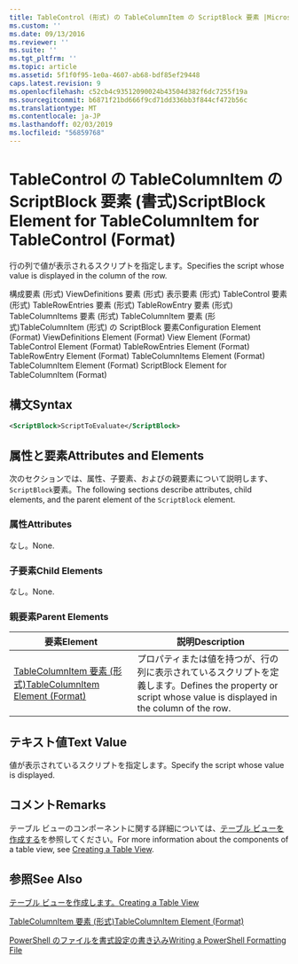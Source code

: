```yaml
---
title: TableControl (形式) の TableColumnItem の ScriptBlock 要素 |Microsoft Docs
ms.custom: ''
ms.date: 09/13/2016
ms.reviewer: ''
ms.suite: ''
ms.tgt_pltfrm: ''
ms.topic: article
ms.assetid: 5f1f0f95-1e0a-4607-ab68-bdf85ef29448
caps.latest.revision: 9
ms.openlocfilehash: c52cb4c93512090024b43504d382f6dc7255f19a
ms.sourcegitcommit: b6871f21bd666f9cd71dd336bb3f844cf472b56c
ms.translationtype: MT
ms.contentlocale: ja-JP
ms.lasthandoff: 02/03/2019
ms.locfileid: "56859768"
---
```

# <a name="scriptblock-element-for-tablecolumnitem-for-tablecontrol-format"></a><span data-ttu-id="38605-102">TableControl の TableColumnItem の ScriptBlock 要素 (書式)</span><span class="sxs-lookup"><span data-stu-id="38605-102">ScriptBlock Element for TableColumnItem for TableControl (Format)</span></span>

<span data-ttu-id="38605-103">行の列で値が表示されるスクリプトを指定します。</span><span class="sxs-lookup"><span data-stu-id="38605-103">Specifies the script whose value is displayed in the column of the row.</span></span>

<span data-ttu-id="38605-104">構成要素 (形式) ViewDefinitions 要素 (形式) 表示要素 (形式) TableControl 要素 (形式) TableRowEntries 要素 (形式) TableRowEntry 要素 (形式) TableColumnItems 要素 (形式) TableColumnItem 要素 (形式)TableColumnItem (形式) の ScriptBlock 要素</span><span class="sxs-lookup"><span data-stu-id="38605-104">Configuration Element (Format) ViewDefinitions Element (Format) View Element (Format) TableControl Element (Format) TableRowEntries Element (Format) TableRowEntry Element (Format) TableColumnItems Element (Format) TableColumnItem Element (Format) ScriptBlock Element for TableColumnItem (Format)</span></span>

## <a name="syntax"></a><span data-ttu-id="38605-105">構文</span><span class="sxs-lookup"><span data-stu-id="38605-105">Syntax</span></span>

```xml
<ScriptBlock>ScriptToEvaluate</ScriptBlock>
```

## <a name="attributes-and-elements"></a><span data-ttu-id="38605-106">属性と要素</span><span class="sxs-lookup"><span data-stu-id="38605-106">Attributes and Elements</span></span>

<span data-ttu-id="38605-107">次のセクションでは、属性、子要素、およびの親要素について説明します、`ScriptBlock`要素。</span><span class="sxs-lookup"><span data-stu-id="38605-107">The following sections describe attributes, child elements, and the parent element of the `ScriptBlock` element.</span></span>

### <a name="attributes"></a><span data-ttu-id="38605-108">属性</span><span class="sxs-lookup"><span data-stu-id="38605-108">Attributes</span></span>

<span data-ttu-id="38605-109">なし。</span><span class="sxs-lookup"><span data-stu-id="38605-109">None.</span></span>

### <a name="child-elements"></a><span data-ttu-id="38605-110">子要素</span><span class="sxs-lookup"><span data-stu-id="38605-110">Child Elements</span></span>

<span data-ttu-id="38605-111">なし。</span><span class="sxs-lookup"><span data-stu-id="38605-111">None.</span></span>

### <a name="parent-elements"></a><span data-ttu-id="38605-112">親要素</span><span class="sxs-lookup"><span data-stu-id="38605-112">Parent Elements</span></span>

|<span data-ttu-id="38605-113">要素</span><span class="sxs-lookup"><span data-stu-id="38605-113">Element</span></span>|<span data-ttu-id="38605-114">説明</span><span class="sxs-lookup"><span data-stu-id="38605-114">Description</span></span>|
|-------------|-----------------|
|[<span data-ttu-id="38605-115">TableColumnItem 要素 (形式)</span><span class="sxs-lookup"><span data-stu-id="38605-115">TableColumnItem Element (Format)</span></span>](./tablecolumnitem-element-for-tablecolumnitems-for-tablecontrol-format.md)|<span data-ttu-id="38605-116">プロパティまたは値を持つが、行の列に表示されているスクリプトを定義します。</span><span class="sxs-lookup"><span data-stu-id="38605-116">Defines the property or script whose value is displayed in the column of the row.</span></span>|

## <a name="text-value"></a><span data-ttu-id="38605-117">テキスト値</span><span class="sxs-lookup"><span data-stu-id="38605-117">Text Value</span></span>

<span data-ttu-id="38605-118">値が表示されているスクリプトを指定します。</span><span class="sxs-lookup"><span data-stu-id="38605-118">Specify the script whose value is displayed.</span></span>

## <a name="remarks"></a><span data-ttu-id="38605-119">コメント</span><span class="sxs-lookup"><span data-stu-id="38605-119">Remarks</span></span>

<span data-ttu-id="38605-120">テーブル ビューのコンポーネントに関する詳細については、[テーブル ビューを作成する](./creating-a-table-view.md)を参照してください。</span><span class="sxs-lookup"><span data-stu-id="38605-120">For more information about the components of a table view, see [Creating a Table View](./creating-a-table-view.md).</span></span>

## <a name="see-also"></a><span data-ttu-id="38605-121">参照</span><span class="sxs-lookup"><span data-stu-id="38605-121">See Also</span></span>

[<span data-ttu-id="38605-122">テーブル ビューを作成します。</span><span class="sxs-lookup"><span data-stu-id="38605-122">Creating a Table View</span></span>](./creating-a-table-view.md)

[<span data-ttu-id="38605-123">TableColumnItem 要素 (形式)</span><span class="sxs-lookup"><span data-stu-id="38605-123">TableColumnItem Element (Format)</span></span>](./tablecolumnitem-element-for-tablecolumnitems-for-tablecontrol-format.md)

[<span data-ttu-id="38605-124">PowerShell のファイルを書式設定の書き込み</span><span class="sxs-lookup"><span data-stu-id="38605-124">Writing a PowerShell Formatting File</span></span>](./writing-a-powershell-formatting-file.md)
